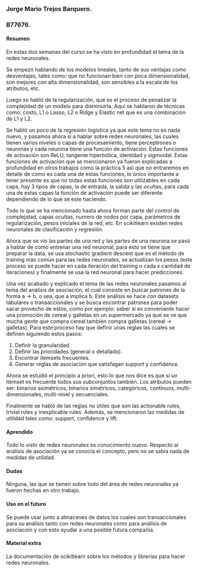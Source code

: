 ### **Jorge Mario Trejos Barquero.**
### **B77676.**

#### **Resumen**
En estas dos semanas del curso se ha visto en profundidad el tema de la redes neuronales. 

Se empezó hablando de los modelos lineales, tanto de sus ventajas como desventajas, tales como: que no funcionan bien con poca dimensionalidad, son mejores con alta dimensionalidad, son sensibles a la escala de los atributos, etc.

Luego se habló de la regularización, que es el proceso de penalizar la complejidad de un modelo para disminuirla. Aquí se hablaron de técnicas como: costo, L1 o Lasso, L2 o Ridge y Elastic net que es una combinación de L1 y L2.

Se habló un poco de la regresión logística ya que este tema no es nada nuevo, y pasamos ahora si a hablar sobre redes neuronales, las cuales tienen varios niveles o capas de procesamiento, tiene perceptrones o neuronas y cada neurona tiene una función de activación. Estas funciones de activación son ReLU, tangente hiperbólica, identidad y sigmoidal. Estas funciones de activación que se mencionaron ya fueron explicadas a profundidad en otros trabajos como la práctica 5 asi que no entraremos en detalle de como es cada una de estas funciones, lo único importante a tener presente es que no todas estas funciones son utilizables en cada capa, hay 3 tipos de capas, la de entrada, la salida y las ocultas, para cada una de estas capas la función de activación puede ser diferente dependiendo de lo que se este haciendo.

Todo lo que se ha mencionado hasta ahora forman parte del control de complejidad, capas ocultas, numero de nodos por capa, parámetros de regularización, pesos iniciales de la red, etc. En scikitlearn existen redes neuronales de clasificación y regresión.

Ahora que se vio las partes de una red y las partes de una neurona se pasó a hablar de como entrenar una red neuronal, para esto se tiene que preparar la data, se usa stochastic gradient descent que es el método de training más común para las redes neuronales, se actualizan los pesos (este proceso se puede hacer en cada iteración del training o cada x cantidad de iteraciones) y finalmente se usa la red neuronal para hacer predicciones.

Una vez acabado y explicado el tema de las redes neuronales pasamos al tema del análisis de asociación, el cual consiste en buscar patrones de la forma a -> b, o sea, que a implica b. Este análisis se hace con datasets tabulares o transaccionales y se busca encontrar patrones para poder sacar provecho de estos, como por ejemplo: saber si es conveniente hacer una promoción de cereal y galletas en un supermercado ya que se ve que mucha gente que compra cereal también compra galletas (cereal -> galletas). Para este proceso hay que definir unas reglas las cuales se definen siguiendo estos pasos:

1. Definir la granularidad.
2. Definir las prioridades (general o detallado).
3. Encontrar itemsets frecuentes.
4. Generar reglas de asociación que satisfagan support y confidence.

Ahora se estudió el principio a priori, esto lo que nos dice es que si un itemset es frecuente todos sus subconjuntos también. Los atributos pueden ser: binarios asimétricos, binarios simétricos, categóricos, continuos, multi-dimensionales, multi-nivel y secuenciales.

Finalmente se habló de las reglas no útiles que son las actionable rules, trivial rules y inexplicable rules. Además, se mencionaron las medidas de utilidad tales como: support, confidence y lift.

#### **Aprendido**
Todo lo visto de redes neuronales es conocimiento nuevo. Respecto al análisis de asociación ya se conocía el concepto, pero no se sabía nada de medidas de utilidad.

#### **Dudas**
Ninguna, las que se tienen sobre todo del área de redes neuronales ya fueron hechas en otro trabajo.

#### **Uso en el futuro**
Se puede usar junto a almacenes de datos los cuales son transaccionales para su análisis tanto con redes neuronales como para análisis de asociación y con esto ayudar a una posible futura compañía.

#### **Material extra**
La documentación de scikitlearn sobre los métodos y librerías para hacer redes neuronales.